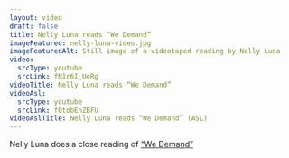 ```yaml
--- 
layout: video
draft: false
title: Nelly Luna reads “We Demand”
imageFeatured: nelly-luna-video.jpg
imageFeaturedAlt: Still image of a videotaped reading by Nelly Luna
video: 
  srcType: youtube
  srcLink: fN1r6I_UeRg
videoTitle: Nelly Luna reads “We Demand”
videoAsl: 
  srcType: youtube
  srcLink: f0tobEnZBFU
videoAslTitle: Nelly Luna reads “We Demand” (ASL)
--- 
```

 
Nelly Luna does a close reading of [“We Demand”](/gallery/we-demand)
